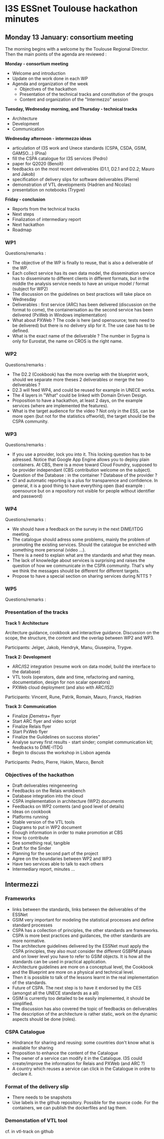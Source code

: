 # I3S ESSnet Toulouse hackathon minutes


## Monday 13 January: consortium meeting

The morning begins with a welcome by the Toulouse Regional Director. Then the main points of the agenda are reviewed :

**Monday - consortium meeting**
  * Welcome and introduction
  * Update on the work done in each WP
  * Agenda and organization of the week
    * Objectives of the hackathon
    * Presentation of the technical tracks and constitution of the groups
    * Content and organization of the "Intermezzo" session

**Tuesday, Wednesday morning, and Thursday - technical tracks**
  * Architecture
  * Development
  * Communication

**Wednesday afternoon - intermezzo ideas**
  * articulation of I3S work and Unece standards (CSPA, CSDA, GSIM, GAMSO…) (Pina)
  * fill the CSPA catalogue for I3S services (Pedro)
  * paper for Q2020 (Benoît)
  * feedbacks on the most recent deliverables (D1.1, D2.1 and D2.2; Mauro and Jakob)
  * specification of delivery slips for software deliverables (Pierre)
  * demonstration of VTL developments (Hadrien and Nicolas)
  * presentation on notebooks (Trygve)

**Friday - conclusion**
  * Reports from the technical tracks
  * Next steps
  * Finalization of intermediary report
  * Next hackathon
  * Roadmap

### WP1

Questions/remarks :
  * The objective of the WP is finally to reuse, that is also a deliverable of the WP.
  * Each collect service has its own data model, the dissemination service has to disseminate to different clients in different formats, but in the middle the analysis service needs to have an unique model / format (subject for WP2)
  * The discussion on the guidelines on best practices will take place on Wednesday
  * Deliverables : first service (ARC) has been delivered (discussion on the format to come), the containerisation au the second service has been delivered (PxWeb in Windows implementation)
  * What about PXWeb ? The code is here (and opensource; tests need to be delivered) but there is no delivery slip for it. The use case has to be defined.
  * What is the exact name of the deliverable ? The number in Sygma is only for Eurostat, the name on CROS is the right name.


### WP2

Questions/remarks :
  * The D2.2 (Cookbook) has the more overlap with the blueprint work, should we separate more theses 2 deliverables or merge the two deliverables ?
  * D2.3 will feed WP4, and could be reused for example in UNECE works.
  * The 4 layers in "What" could be linked with Domain Driven Design.
  * Proposition to have a hackathon, at least 2 days, on the example services (where are implemented the features).
  * What is the target audience for the video ? Not only in the ESS, can be more open (but not for the statistics offworld), the target should be the CSPA community.


### WP3

Questions/remarks :
  * If you use a provider, lock you into it. This locking question has to be adressed. Notice that Google App Engine allows you to deploy plain containers. At CBS, there is a move toward Cloud Foundry, supposed to be provider independant (CBS contribution welcome on the subject).
  * Question of the Database : in the container ? Database of the provider ?
  * CI and automatic reporting is a plus for transparence and confidence. In general, it is a good thing to have everything open (bad example : opensource but on a repository not visible for people without identifier and password)


### WP4

Questions/remarks :
  * We should have a feedback on the survey in the next DIME/ITDG meeting.
  * The catalogue should adress some problems, mainly the problem of promoting the existing services. Should the catalogue be enriched with something more personal (video ...).
  * There is a need to explain what are the standards and what they mean.
  * The lack of knowledge about services is surprising and raises the question of how we communicate in the CSPA community. That's why we think the messages should be different for different targets.
  * Propose to have a special section on sharing services during NTTS ?

### WP5

Questions/remarks :


### Presentation of the tracks

**Track 1: Architecture**

Arcitecture guidance, cookbook and interactive guidance. Discussion on the scope, the structure, the content and the overlap between WP2 and WP3.

Participants: Jelger, Jakob, Hendryk, Manu, Giusepina, Trygve.

**Track 2: Development**

  * ARC/IS2 integration (resume work on data model, build the interface to the database)
  * VTL tools (operators, date and time, refactoring and naming, documentation, design for non scalar operators)
  * PXWeb cloud deployment (and also with ARC/IS2)

Participants: Vincent, Rune, Patrik, Romain, Mauro, Franck, Hadrien

**Track 3: Communication**

  * Finalize jDemetra+ flyer
  * Start ARC flyer and video script
  * Finalize Relais flyer
  * Start PxWeb flyer
  * Finalize the Guildelines on success stories"
  * Analyse survey first results - start sinder; complet communication kit; feedbacks to DIME-ITDG
  * Begin to discuss the workshop in Lisbon agenda

Participants: Pedro, Pierre, Hakim, Marco, Benoît

### Objectives of the hackathon

  * Draft deliverables reingeneering
  * Feedbacks on the Relais wrokbench
  * Database integration into the cloud
  * CSPA implementation in architecture (WP2) documents
  * Feedbacks on WP2 contents (and good level of details)
  * Ideas on cookbook
  * Platforms running
  * Stable version of the VTL tools
  * Diagrams to put in WP2 document
  * Enough information in order to make promotion at CBS
  * How to contribute
  * See something real, tangible
  * Draft for the Sinder
  * Planning for the second part of the project
  * Agree on the boundaries between WP2 and WP3
  * Have two services able to talk to each others
  * Intermediary report, minutes ...

## Intermezzi

### Frameworks

  * links between the standards, links between the deliverables of the ESSNet
  * GSIM very important for modeling the statistical processes and define standard processes
  * CSPA has a collection of principles, the other standards are frameworks. CSPA is more best practices and guidances, the other standards are more normative.
  * The architecture guidelines delivered by the ESSNet must apply the CSPA principles, they also must consider the different GSBPM phasis and on lower level you have to refer to GSIM objects. It is how all the standards can be used in practical application.
  * Architecture guidelines are more on a conceptual level, the Cookbook and the Blueprint are more on a physical and technical level.
  * Then it is possible to talk of the lessons learnt in the real implementation of the standards.
  * Future of CSPA. The next step is to have it endorsed by the CES (amongst all the UNECE standards as a all)
  * GSIM is currently too detailed to be easily implemented, it should be simplified.
  * The discussion has also covered the topic of feedbacks on deliverables
  * The description of the architecture is rather static, work on the dynamic aspects should be done (roles).

### CSPA Catalogue

  * Hindrance for sharing and reusing: some countries don't know what is available for sharing
  * Proposition to enhance the content of the Catalogue
  * The owner of a service can modify it in the Catalogue. I3S could create/improve the information for Relais and PXWeb (and ARC ?)
  * A country which reuses a service can click in the Catalogue in ordre to declare it.

### Format of the delivery slip

  * There needs to be snapshots
  * Use labels in the github repository. Possible for the source code. For the containers, we can publish the dockerfiles and tag them.

### Demonstation of VTL tool

cf. in vtl-track on github
